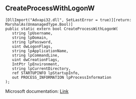## CreateProcessWithLogonW

```
[DllImport("Advapi32.dll", SetLastError = true)][return: MarshalAs(UnmanagedType.Bool)]
public static extern bool CreateProcessWithLogonW(
   string lpUsername,
   string lpDomain,
   string lpPassword,
   uint dwLogonFlags,
   string lpApplicationName,
   string lpCommandLine,
   uint dwCreationFlags,
   IntPtr lpEnvironment,
   string lpCurrentDirectory,
   ref STARTUPINFO lpStartupInfo,
   out PROCESS_INFORMATION lpProcessInformation
);
```

Microsoft documentation: [Link](https://learn.microsoft.com/en-us/windows/win32/api/winbase/nf-winbase-createprocesswithlogonw)
